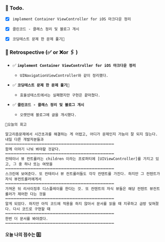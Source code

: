 ### 📌 Todo.

- [x] `implement Container ViewController for iOS 마크다운 정리`
- [x] `클린코드 - 클래스 정리 및 블로그 개시 `
- [x] `코딩테스트 문제 한 문제 풀기🔐`


### 🧐 Retrospective (✅ or ❌or 🖇 ) 

- ✅  **`implement Container ViewController for iOS 마크다운 정리`**
   
   - `UINavigationViewController와 같이 정리했다.`
- ✅  **`코딩테스트 문제 한 문제 풀기🔐`**
   
   - `효율성테스트에서는 실패했지만 구현은 끝마쳤다.`
- ✅  **`클린코드 - 클래스 정리 및 블로그 개시`**
   
   - `오랫만에 블로그에 글을 개시했다.`
   
   

```회고
💬오늘의 회고

알고리즘문제에서 시간초과를 해결하는 게 어렵고, 어디가 문제인지 가늠이 잘 되지 않는다. 내일 다른 개발자분들과
➖➖➖➖➖➖➖➖➖➖➖➖➖➖➖➖➖➖➖➖➖➖➖➖➖➖➖➖➖➖➖➖➖➖➖➖➖➖➖
함께 이야기 나눠 봐야할 것같다. 
➖➖➖➖➖➖➖➖➖➖➖➖➖➖➖➖➖➖➖➖➖➖➖➖➖➖➖➖➖➖➖➖➖➖➖➖➖➖➖
컨테이너 뷰 컨트롤러는 children 이라는 프로퍼티에 [UIViewController]를 가지고 있고, 그 중 하나 또는 여럿을
➖➖➖➖➖➖➖➖➖➖➖➖➖➖➖➖➖➖➖➖➖➖➖➖➖➖➖➖➖➖➖➖➖➖➖➖➖➖➖
스크린에 보여준다. 또 컨테리너 뷰 컨트롤러들도 각각 컨텐트를 가진다. 하지만 그 컨텐트가 자식 뷰컨트롤러에게서 
➖➖➖➖➖➖➖➖➖➖➖➖➖➖➖➖➖➖➖➖➖➖➖➖➖➖➖➖➖➖➖➖➖➖➖➖➖➖➖
가져온 뒤 리사이징후 디스플레이를 한다는 것. 또 컨텐트의 자식 뷰들은 해당 컨텐트 뷰컨트롤러가 제어한 다는 것을 
➖➖➖➖➖➖➖➖➖➖➖➖➖➖➖➖➖➖➖➖➖➖➖➖➖➖➖➖➖➖➖➖➖➖➖➖➖➖➖
알게 되었다. 하지만 아직 코드에 적용을 하지 않아서 문서를 읽을 때 지루하고 금방 잊혀졌다. 다시 코드로 구현할 때
➖➖➖➖➖➖➖➖➖➖➖➖➖➖➖➖➖➖➖➖➖➖➖➖➖➖➖➖➖➖➖➖➖➖➖➖➖➖➖
한번 더 문서를 봐야겠다.
➖➖➖➖➖➖➖➖➖➖➖➖➖➖➖➖➖➖➖➖➖➖➖➖➖➖➖➖➖➖➖➖➖➖➖➖➖➖➖
```

#### 오늘 나의 점수는  8️⃣


